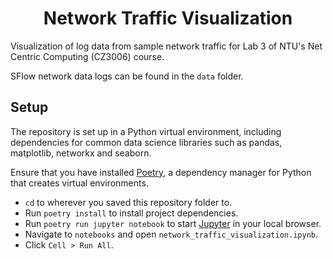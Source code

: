 <h1 align="center">Network Traffic Visualization</h1>

Visualization of log data from sample network traffic for Lab 3 of NTU's Net Centric Computing (CZ3006) course.

SFlow network data logs can be found in the `data` folder.

## Setup

The repository is set up in a Python virtual environment, including dependencies for common data science libraries such as pandas, matplotlib, networkx and seaborn.

Ensure that you have installed [Poetry](https://python-poetry.org/), a dependency manager for Python that creates virtual environments.

- `cd` to wherever you saved this repository folder to.
- Run `poetry install` to install project dependencies.
- Run `poetry run jupyter notebook` to start [Jupyter](https://jupyter.org/) in your local browser.
- Navigate to `notebooks` and open `network_traffic_visualization.ipynb`.
- Click `Cell > Run All`.
